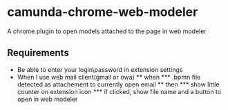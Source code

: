 # camunda-chrome-web-modeler
A chrome plugin to open models attached to the page in web modeler

## Requirements

* Be able to enter your login\password in extension settings
* When I use web mail client(gmail or owa)
** when
*** .bpmn file detected as attachement to currently open email
** then
*** show little counter on extension icon
*** if clicked, show file name and a button to open in web modeler 
